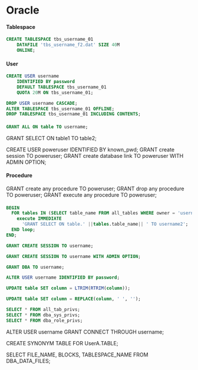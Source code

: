 # Oracle

#### Tablespace

```sql
CREATE TABLESPACE tbs_username_01
	DATAFILE 'tbs_username_f2.dat' SIZE 40M
	ONLINE;
```

#### User

```sql
CREATE USER username
	IDENTIFIED BY password
	DEFAULT TABLESPACE tbs_username_01
	QUOTA 20M ON tbs_username_01;
```

```sql
DROP USER username CASCADE;
ALTER TABLESPACE tbs_username_01 OFFLINE;
DROP TABLESPACE tbs_username_01 INCLUDING CONTENTS;
```

####

```sql
GRANT ALL ON table TO username;
```

GRANT SELECT ON table1 TO table2;

CREATE USER poweruser IDENTIFIED BY known_pwd;
GRANT create session TO poweruser;
GRANT create database link TO poweruser WITH ADMIN OPTION;

#### Procedure

GRANT create any procedure TO poweruser;
GRANT drop any procedure TO poweruser;
GRANT execute any procedure TO poweruser;

####

```sql
BEGIN
  FOR tables IN (SELECT table_name FROM all_tables WHERE owner = 'username1') LOOP
    execute IMMEDIATE
      'GRANT SELECT ON table.' ||tables.table_name|| ' TO username2';
  END loop;
END;
```

```sql
GRANT CREATE SESSION TO username;

GRANT CREATE SESSION TO username WITH ADMIN OPTION;
```

```sql
GRANT DBA TO username;
```

```sql
ALTER USER username IDENTIFIED BY password;
```

```sql
UPDATE table SET column = LTRIM(RTRIM(column));

UPDATE table SET column = REPLACE(column, ' ', '');
```

```sql
SELECT * FROM all_tab_privs;
SELECT * FROM dba_sys_privs;
SELECT * FROM dba_role_privs;
```

ALTER USER username GRANT CONNECT THROUGH username;

CREATE SYNONYM TABLE FOR UserA.TABLE;

SELECT FILE_NAME, BLOCKS, TABLESPACE_NAME FROM DBA_DATA_FILES;
